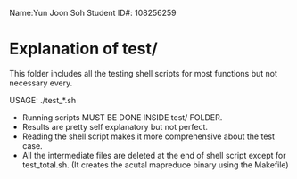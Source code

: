Name:Yun Joon Soh
Student ID#: 108256259

# Explanation of test/
This folder includes all the testing shell scripts for most functions but not necessary every.

USAGE:
	./test_*.sh

* Running scripts MUST BE DONE INSIDE test/ FOLDER.
* Results are pretty self explanatory but not perfect.
* Reading the shell script makes it more comprehensive about the test case.
* All the intermediate files are deleted at the end of shell script except for test\_total.sh. (It creates the acutal mapreduce binary using the Makefile)


